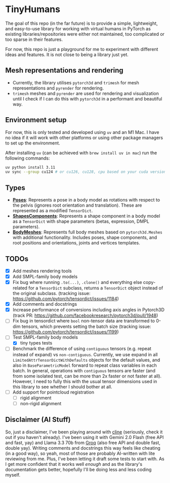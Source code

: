 # TinyHumans
The goal of this repo (in the far future) is to provide a simple, lightweight, and easy-to-use library for working with virtual humans in PyTorch as existing libraries/repositories were either not maintained, too complicated or too sparse in their features.

For now, this repo is just a playground for me to experiment with different ideas and features. It is not close to being a library just yet.

## Mesh representations and rendering
- Currently, the library utilises `pytorch3d` and `trimesh` for mesh representations and `pyrender` for rendering.
- `trimesh` meshes and `pyrender` are used for rendering and visualization until I check if I can do this with `pytorch3d` in a performant and beautiful way.

## Environment setup
For now, this is only tested and developed using `uv` and an M1 Mac. I have no idea if it will work with other platforms or using other package managers to set up the environment.

After installing `uv` (can be achieved with `brew install uv in mac`) run the following commands:
```bash
uv python install 3.11
uv sync --group cu124 # or cu126, cu128, cpu based on your cuda version
```

## Types
- **[Poses](src/tinyhumans/types/pose_types.py#26)**: Represents a pose in a body model as rotations with respect to the pelvis (ignores root orientation and translation). These are represented as a modified `TensorDict`.
- **[ShapesComponents](src/tinyhumans/types/shape_types.py#25)**: Represents a shape component in a body model as a `TensorDict` with shape parameters (betas, expression, DMPL parameters).
- **[BodyMeshes](src/tinyhumans/mesh.py#84)**: Represents full body meshes based on `pytorch3d.Meshes` with additional functionality. Includes poses, shape components, and root positions and orientations, joints and vertices templates.

## TODOs
- [x] Add meshes rendering tools
- [x] Add SMPL-family body models
- [x] Fix bug where running `.to(...)`, `.clone()` and everything else copy-related for a `TensorDict` subclass, returns a `TensorDict` object instead of the original subclass. (tracking issue: https://github.com/pytorch/tensordict/issues/1184)
- [x] Add comments and docstrings
- [x] Increase performance of conversions including axis angles in Pytorch3D (track PR: https://github.com/facebookresearch/pytorch3d/pull/1948)
- [ ] Fix bug in tensordict where `bool` non-tensor data are transformed to 0-dim tensors, which prevents setting the batch size (tracking issue: https://github.com/pytorch/tensordict/issues/1199)
- [ ] Test SMPL-family body models
    - [x] tiny types tests
- [ ] Benchmark the difference of using `contiguous` tensors (e.g. repeat instead of expand) vs `non-contiguous`. Currently, we use expand in all `LimitedAttrTensorDictWithDefaults` objects for the default values, and also in `BaseParametricModel` forward to repeat class variables in each batch. In general, operations with `contiguous` tensors are faster (and from some isolated test, can be more than 2x faster or not faster at all). However, I need to fully this with the usual tensor dimensions used in this library to see whether I should bother at all.
- [ ] Add support for pointcloud registration
    - [ ] rigid alignment
    - [ ] non-rigid alignment

## Disclaimer (AI Stuff)
So, just a disclaimer, I've been playing around with [cline](https://github.com/cline/cline) (seriously, check it out if you haven't already). I've been using it with Gemini 2.0 Flash (free API and fast, yay) and Llama 3.3 70b from [Groq](https://groq.com/) (also free API and double fast, double yay). Writing comments and docstrings this way feels like cheating (in a good way), so yeah, most of those are probably AI-written with lite reviewing from me. Plus, I've been letting it draft some tests to start with. As I get more confident that it works well *enough* and as the library's documentation gets better, hopefully I'll be doing less and less coding myself.
